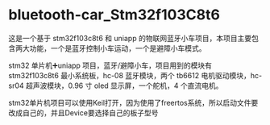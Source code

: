 # bluetooth-car_Stm32f103C8t6
这是一个基于 stm32f103c8t6 和 uniapp 的物联网蓝牙小车项目，本项目主要包含两大功能，一个是蓝牙控制小车运动，一个是避障小车模式。

stm32 单片机➕uniapp 项目，蓝牙/避障小车，项目用到的模块有 stm32f103c8t6 最小系统板，hc-08 蓝牙模块，两个 tb6612 电机驱动模块，hc-sr04 超声波模块，0.96 寸 oled 显示屏，一个舵机，4 个直流电机。

stm32单片机项目可以使用Keil打开，因为使用了freertos系统，所以启动文件要改成自己的，并且Device要选择自己的板子型号
